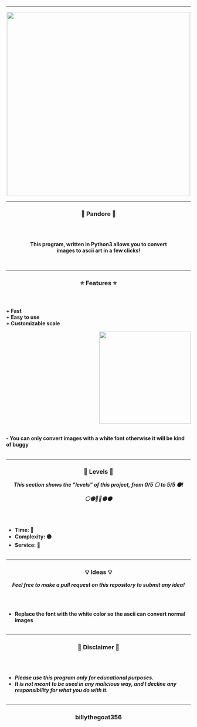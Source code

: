 -----

<p align="center">
<img src="https://repository-images.githubusercontent.com/405202771/4d2005fd-b5f3-4a19-8fce-fad952163d70", width="500", height="500">
</p>

-----

### <p align="center">🐉 Pandore 🐉</p>

<br><br>
<p align="center">
<strong>
This program, written in Python3 allows you to convert
<br>
images to ascii art in a few clicks!
</strong>
</p>
<br>

-----

### <p align="center">⭐ Features ⭐</p>

<br><br>
<strong>+ Fast</strong>
<br>
<strong>+ Easy to use</strong>
<br>
<strong>+ Customizable scale</strong>
<br>

<p align="right">
<img src="https://repository-images.githubusercontent.com/405202771/4d2005fd-b5f3-4a19-8fce-fad952163d70" width="250", height="250">
</p>

<br>
<strong>- You can only convert images with a white font otherwise it will be kind of buggy</strong>
<br><br>

-----

### <p align="center">🎯 Levels 🎯</p>

<p align="center"><strong><i>This section shows the "levels" of this project, from 0/5 ⚪ to 5/5 ⚫!</i></strong</p>
<p align="center"><strong><i>⚪🟢🔵🔴🟣⚫</i></strong</p>

<br><br>
* Time: 🔵
* Complexity: 🟣
* Service: 🔴
<br><br>

-----

### <p align="center">💡 Ideas 💡</p>

<p align="center"><strong><i>Feel free to make a pull request on this repository to submit any idea!</i></strong</p>

<br><br>
* Replace the font with the white color so the ascii can convert normal images
<br><br>

-----

### <p align="center">📌 Disclaimer 📌</p>

<br><br>
* ***Please use this program only for educational purposes.***
* ***It is not meant to be used in any malicious way, and I decline any responsibility for what you do with it.***
<br><br>

-----

### <p align="center">billythegoat356</p>
